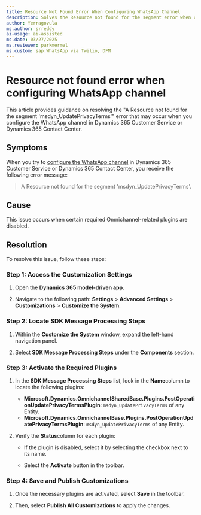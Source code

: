```yaml
---
title: Resource Not Found Error When Configuring WhatsApp Channel
description: Solves the Resource not found for the segment error when configuring the WhatsApp channel in Microsoft Dynamics 365 Customer Service or Dynamics 365 Contact Center.
author: Yerragovula
ms.author: srreddy
ai-usage: ai-assisted
ms.date: 03/27/2025
ms.reviewer: parkmermel
ms.custom: sap:WhatsApp via Twilio, DFM
---
```

# Resource not found error when configuring WhatsApp channel

This article provides guidance on resolving the "A Resource not found for the segment 'msdyn\_UpdatePrivacyTerms'" error that may occur when you configure the WhatsApp channel in Dynamics 365 Customer Service or Dynamics 365 Contact Center.

## Symptoms

When you try to [configure the WhatsApp channel](/dynamics365/customer-service/administer/configure-whatsapp-channel) in Dynamics 365 Customer Service or Dynamics 365 Contact Center, you receive the following error message:

> A Resource not found for the segment 'msdyn\_UpdatePrivacyTerms'.

## Cause

This issue occurs when certain required Omnichannel-related plugins are disabled.

## Resolution

To resolve this issue, follow these steps:

### Step 1: Access the Customization Settings

1. Open the **Dynamics 365 model-driven app**.

2. Navigate to the following path: **Settings** > **Advanced Settings** > **Customizations** > **Customize the System**.

### Step 2: Locate SDK Message Processing Steps

1. Within the **Customize the System** window, expand the left-hand navigation panel.

2. Select **SDK Message Processing Steps** under the **Components** section.

### Step 3: Activate the Required Plugins

1. In the **SDK Message Processing Steps** list, look in the **Name**column to locate the following plugins:

    - **Microsoft.Dynamics.OmnichannelSharedBase.Plugins.PostOperationUpdatePrivacyTermsPlugin**: `msdyn_UpdatePrivacyTerms` of any Entity.
    - **Microsoft.Dynamics.OmnichannelBase.Plugins.PostOperationUpdatePrivacyTermsPlugin**: `msdyn_UpdatePrivacyTerms` of any Entity.

2. Verify the **Status**column for each plugin:

    - If the plugin is disabled, select it by selecting the checkbox next to its name.

    - Select the **Activate** button in the toolbar.

### Step 4: Save and Publish Customizations

1. Once the necessary plugins are activated, select **Save** in the toolbar.

2. Then, select **Publish All Customizations** to apply the changes.
